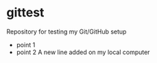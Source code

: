 # gittest

Repository for testing my Git/GitHub setup

+ point 1
+ point 2
A new line added on my local computer
